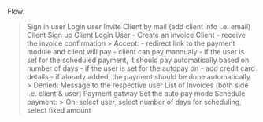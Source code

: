 Flow:
> Sign in user
> Login user
> Invite Client by mail (add client info i.e. email)
> Client Sign up
> Client Login
> User - Create an invoice
> Client - receive the invoice confirmation
    > Accept: 
        - redirect link to the payment module and client will pay
        - client can pay mannualy
        - if the user is set for the scheduled payment, it should pay automatically based on number of days
        - if the user is set for the autopay on
            - add credit card details
            - if already added, the payment should be done automatically
    > Denied: Message to the respective user
> List of Invoices (both side i.e. client & user)
> Payment gatway
> Set the auto pay mode
> Schedule payment:
    > On: select user, select number of days for scheduling, select fixed amount 